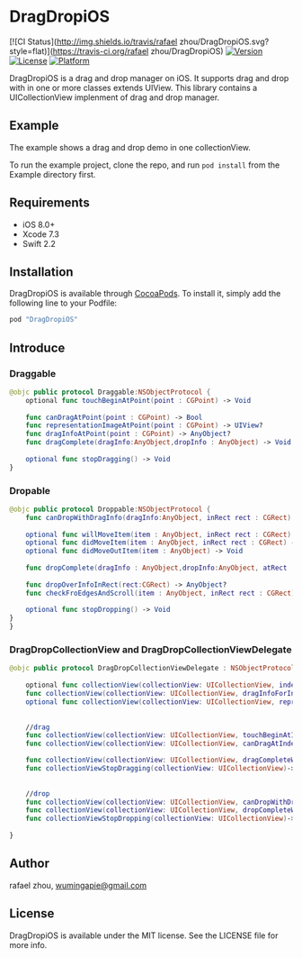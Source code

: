 # DragDropiOS

[![CI Status](http://img.shields.io/travis/rafael zhou/DragDropiOS.svg?style=flat)](https://travis-ci.org/rafael zhou/DragDropiOS)
[![Version](https://img.shields.io/cocoapods/v/DragDropiOS.svg?style=flat)](http://cocoapods.org/pods/DragDropiOS)
[![License](https://img.shields.io/cocoapods/l/DragDropiOS.svg?style=flat)](http://cocoapods.org/pods/DragDropiOS)
[![Platform](https://img.shields.io/cocoapods/p/DragDropiOS.svg?style=flat)](http://cocoapods.org/pods/DragDropiOS)

DragDropiOS is a drag and drop manager on iOS. 
It supports drag and drop with in one or more classes extends UIView.
This library contains a UICollectionView implenment of drag and drop manager.



## Example

The example shows a drag and drop demo in one collectionView.

To run the example project, clone the repo, and run `pod install` from the Example directory first.

## Requirements

- iOS 8.0+  
- Xcode 7.3
- Swift 2.2

## Installation

DragDropiOS is available through [CocoaPods](http://cocoapods.org). To install
it, simply add the following line to your Podfile:

```ruby
pod "DragDropiOS"
```
## Introduce

### Draggable

```swift
@objc public protocol Draggable:NSObjectProtocol {
    optional func touchBeginAtPoint(point : CGPoint) -> Void
    
    func canDragAtPoint(point : CGPoint) -> Bool
    func representationImageAtPoint(point : CGPoint) -> UIView?
    func dragInfoAtPoint(point : CGPoint) -> AnyObject?
    func dragComplete(dragInfo:AnyObject,dropInfo : AnyObject) -> Void
    
    optional func stopDragging() -> Void
}
```

### Dropable

```swift
@objc public protocol Droppable:NSObjectProtocol {
    func canDropWithDragInfo(dragInfo:AnyObject, inRect rect : CGRect) -> Bool
    
    optional func willMoveItem(item : AnyObject, inRect rect : CGRect) -> Void
    optional func didMoveItem(item : AnyObject, inRect rect : CGRect) -> Void
    optional func didMoveOutItem(item : AnyObject) -> Void
    
    func dropComplete(dragInfo : AnyObject,dropInfo:AnyObject, atRect : CGRect) -> Void
    
    func dropOverInfoInRect(rect:CGRect) -> AnyObject?
    func checkFroEdgesAndScroll(item : AnyObject, inRect rect : CGRect) -> Void
    
    optional func stopDropping() -> Void
}
}
```

### DragDropCollectionView and DragDropCollectionViewDelegate
```swift
@objc public protocol DragDropCollectionViewDelegate : NSObjectProtocol {
    
    optional func collectionView(collectionView: UICollectionView, indexPathForDragInfo dragInfo: AnyObject) -> NSIndexPath?
    func collectionView(collectionView: UICollectionView, dragInfoForIndexPath indexPath: NSIndexPath) -> AnyObject
    optional func collectionView(collectionView: UICollectionView, representationImageAtIndexPath indexPath: NSIndexPath) -> UIImage
    
    
    //drag
    func collectionView(collectionView: UICollectionView, touchBeginAtIndexPath indexPath:NSIndexPath) -> Void
    func collectionView(collectionView: UICollectionView, canDragAtIndexPath indexPath: NSIndexPath) -> Bool

    func collectionView(collectionView: UICollectionView, dragCompleteWithDragInfo dragInfo:AnyObject, atDragIndexPath dragIndexPath: NSIndexPath,withDropInfo dropInfo:AnyObject) -> Void
    func collectionViewStopDragging(collectionView: UICollectionView)->Void
    
    
    //drop
    func collectionView(collectionView: UICollectionView, canDropWithDragInfo info:AnyObject, AtIndexPath indexPath: NSIndexPath) -> Bool
    func collectionView(collectionView: UICollectionView, dropCompleteWithDragInfo dragInfo:AnyObject, atDragIndexPath dragIndexPath: NSIndexPath,withDropInfo dropInfo:AnyObject,atDropIndexPath dropIndexPath:NSIndexPath) -> Void
    func collectionViewStopDropping(collectionView: UICollectionView)->Void
    
}
```

## Author

rafael zhou, wumingapie@gmail.com

## License

DragDropiOS is available under the MIT license. See the LICENSE file for more info.
